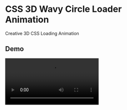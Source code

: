 # CSS 3D Wavy Circle Loader Animation

Creative 3D CSS Loading Animation

## Demo
![Screenshot](https://github.com/panahi-projects/CSS-3D-Wavy-Circle/blob/main/demo.mp4)
